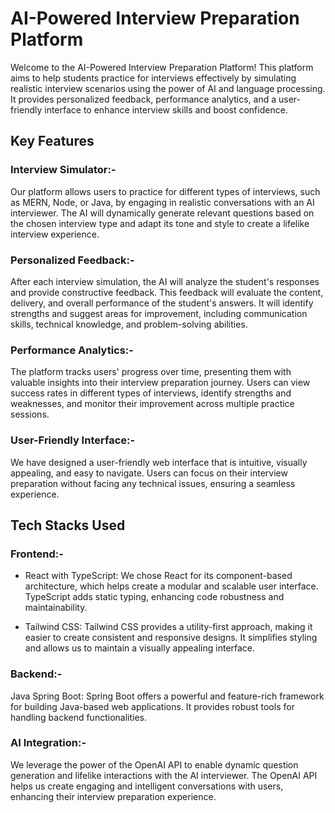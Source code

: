 # AI-Powered Interview Preparation Platform

Welcome to the AI-Powered Interview Preparation Platform! This platform aims to help students practice for interviews effectively by simulating realistic interview scenarios using the power of AI and language processing. It provides personalized feedback, performance analytics, and a user-friendly interface to enhance interview skills and boost confidence.

## Key Features

### Interview Simulator:-

Our platform allows users to practice for different types of interviews, such as MERN, Node, or Java, by engaging in realistic conversations with an AI interviewer. The AI will dynamically generate relevant questions based on the chosen interview type and adapt its tone and style to create a lifelike interview experience.

### Personalized Feedback:-

After each interview simulation, the AI will analyze the student's responses and provide constructive feedback. This feedback will evaluate the content, delivery, and overall performance of the student's answers. It will identify strengths and suggest areas for improvement, including communication skills, technical knowledge, and problem-solving abilities.

### Performance Analytics:-

The platform tracks users' progress over time, presenting them with valuable insights into their interview preparation journey. Users can view success rates in different types of interviews, identify strengths and weaknesses, and monitor their improvement across multiple practice sessions.

### User-Friendly Interface:-

We have designed a user-friendly web interface that is intuitive, visually appealing, and easy to navigate. Users can focus on their interview preparation without facing any technical issues, ensuring a seamless experience.

## Tech Stacks Used

### Frontend:-

- React with TypeScript: We chose React for its component-based architecture, which helps create a modular and scalable user interface. TypeScript adds static typing, enhancing code robustness and maintainability.

- Tailwind CSS: Tailwind CSS provides a utility-first approach, making it easier to create consistent and responsive designs. It simplifies styling and allows us to maintain a visually appealing interface.

### Backend:-

Java Spring Boot: Spring Boot offers a powerful and feature-rich framework for building Java-based web applications. It provides robust tools for handling backend functionalities.

### AI Integration:-

We leverage the power of the OpenAI API to enable dynamic question generation and lifelike interactions with the AI interviewer. The OpenAI API helps us create engaging and intelligent conversations with users, enhancing their interview preparation experience.





